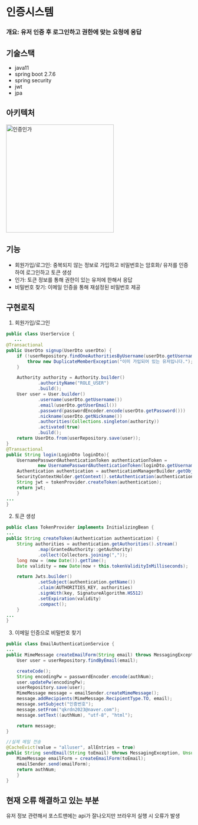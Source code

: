 
# 인증시스템

### 개요: 유저 인증 후 로그인하고 권한에 맞는 요청에 응답

## 기술스택
* java11
* spring boot 2.7.6
* spring security
* jwt
* jpa

## 아키텍처
<img width="292" alt="인증인가" src="https://user-images.githubusercontent.com/85045177/209463761-35d58ec5-ff27-4704-bc1c-d34cae4f8361.png">

## 기능
* 회원가입/로그인: 중복되지 않는 정보로 가입하고 비밀번호는 암호화/ 유저를 인증하여 로그인하고 토큰 생성
* 인가: 토큰 정보를 통해 권한이 있는 유저에 한해서 응답
* 비밀번호 찾기: 이메일 인증을 통해 재설정된 비밀번호 제공

## 구현로직
1. 회원가입/로그인
``` java
public class UserService {
   ...
@Transactional
public UserDto signup(UserDto userDto) {
    if (!userRepository.findOneAuthoritiesByUsername(userDto.getUsername()).isEmpty()) {
        throw new DuplicateMemberException("이미 가입되어 있는 유저입니다.");
    }

    Authority authority = Authority.builder()
            .authorityName("ROLE_USER")
            .build();
    User user = User.builder()
            .username(userDto.getUsername())
            .email(userDto.getUserEmail())
            .password(passwordEncoder.encode(userDto.getPassword()))
            .nickname(userDto.getNickname())
            .authorities(Collections.singleton(authority))
            .activated(true)
            .build();
    return UserDto.from(userRepository.save(user));
}
@Transactional
public String login(LoginDto loginDto){
    UsernamePasswordAuthenticationToken authenticationToken =
            new UsernamePasswordAuthenticationToken(loginDto.getUsername(), loginDto.getPassword());
    Authentication authentication = authenticationManagerBuilder.getObject().authenticate(authenticationToken);
    SecurityContextHolder.getContext().setAuthentication(authentication);
    String jwt = tokenProvider.createToken(authentication);
    return jwt;
	}
...
}
```

2. 토큰 생성
``` java
public class TokenProvider implements InitializingBean {
...
public String createToken(Authentication authentication) {
    String authorities = authentication.getAuthorities().stream()
            .map(GrantedAuthority::getAuthority)
            .collect(Collectors.joining(","));
    long now = (new Date()).getTime();
    Date validity = new Date(now + this.tokenValidityInMilliseconds);

    return Jwts.builder()
            .setSubject(authentication.getName())
            .claim(AUTHORITIES_KEY, authorities)
            .signWith(key, SignatureAlgorithm.HS512)
            .setExpiration(validity)
            .compact();
	}
...
}
```

3. 이메일 인증으로 비밀번호 찾기
``` java
public class EmailAuthenticationService {
...
public MimeMessage createEmailForm(String email) throws MessagingException, UnsupportedEncodingException {
    User user = userRepository.findByEmail(email);

    createCode();
    String encodingPw = passwordEncoder.encode(authNum);
    user.updatePw(encodingPw);
    userRepository.save(user);
    MimeMessage message = emailSender.createMimeMessage();
    message.addRecipients(MimeMessage.RecipientType.TO, email);
    message.setSubject("인증번호");
    message.setFrom("qkrdn2023@naver.com");
    message.setText((authNum), "utf-8", "html");

    return message;
}

//실제 메일 전송
@CacheEvict(value = "alluser", allEntries = true)
public String sendEmail(String toEmail) throws MessagingException, UnsupportedEncodingException {
    MimeMessage emailForm = createEmailForm(toEmail);
    emailSender.send(emailForm);
    return authNum;
    }
}
```

## 현재 오류 해결하고 있는 부분
유저 정보 관련해서 포스트맨에는 api가 잘나오지만 브라우저 실행 시 오류가 발생
